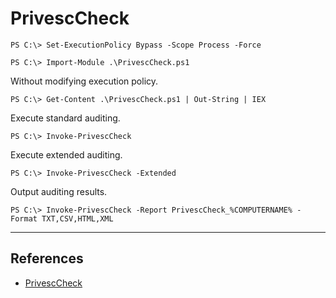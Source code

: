 # PrivescCheck

```
PS C:\> Set-ExecutionPolicy Bypass -Scope Process -Force

PS C:\> Import-Module .\PrivescCheck.ps1
```

Without modifying execution policy.

```
PS C:\> Get-Content .\PrivescCheck.ps1 | Out-String | IEX
```

Execute standard auditing.

```
PS C:\> Invoke-PrivescCheck
```

Execute extended auditing.

```
PS C:\> Invoke-PrivescCheck -Extended
```

Output auditing results.

```
PS C:\> Invoke-PrivescCheck -Report PrivescCheck_%COMPUTERNAME% -Format TXT,CSV,HTML,XML
```

---
## References

- [PrivescCheck](https://github.com/itm4n/PrivescCheck)